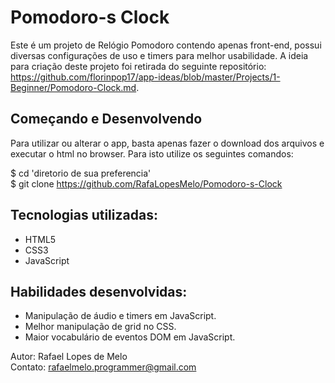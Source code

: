 # Pomodoro-s Clock

Este é um projeto de Relógio Pomodoro contendo apenas front-end, possui diversas configurações de uso e timers para melhor usabilidade. 
A ideia para criação deste projeto foi retirada do seguinte repositório: https://github.com/florinpop17/app-ideas/blob/master/Projects/1-Beginner/Pomodoro-Clock.md.

## Começando e Desenvolvendo

Para utilizar ou alterar o app, basta apenas fazer o download dos arquivos e executar o html no browser. Para isto utilize os seguintes comandos:

  $ cd 'diretorio de sua preferencia' <br>
  $ git clone https://github.com/RafaLopesMelo/Pomodoro-s-Clock

## Tecnologias utilizadas:
* HTML5
* CSS3
* JavaScript

## Habilidades desenvolvidas: 
- Manipulação de áudio e timers em JavaScript.
- Melhor manipulação de grid no CSS.
- Maior vocabulário de eventos DOM em JavaScript. 

Autor: Rafael Lopes de Melo <br>
Contato: rafaelmelo.programmer@gmail.com
